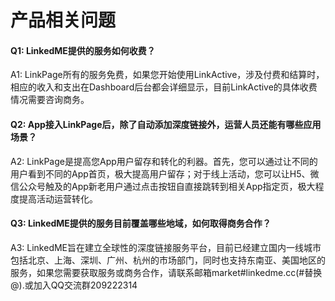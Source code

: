 # 产品相关问题
#### **Q1: LinkedME提供的服务如何收费？**  
A1:  LinkPage所有的服务免费，如果您开始使用LinkActive，涉及付费和结算时，相应的收入和支出在Dashboard后台都会详细显示，目前LinkActive的具体收费情况需要咨询商务。

#### **Q2: App接入LinkPage后，除了自动添加深度链接外，运营人员还能有哪些应用场景？**  
A2:  LinkPage是提高您App用户留存和转化的利器。首先，您可以通过让不同的用户看到不同的App首页，极大提高用户留存；对于线上活动，您可以让H5、微信公众号触及的App新老用户通过点击按钮自直接跳转到相关App指定页，极大程度提高活动运营转化。

#### **Q3: LinkedME提供的服务目前覆盖哪些地域，如何取得商务合作？**  
A3:  LinkedME旨在建立全球性的深度链接服务平台，目前已经建立国内一线城市包括北京、上海、深圳、广州、杭州的市场部门，同时也支持东南亚、美国地区的服务，如果您需要获取服务或商务合作，请联系邮箱market#linkedme.cc(#替换@).或加入QQ交流群209222314